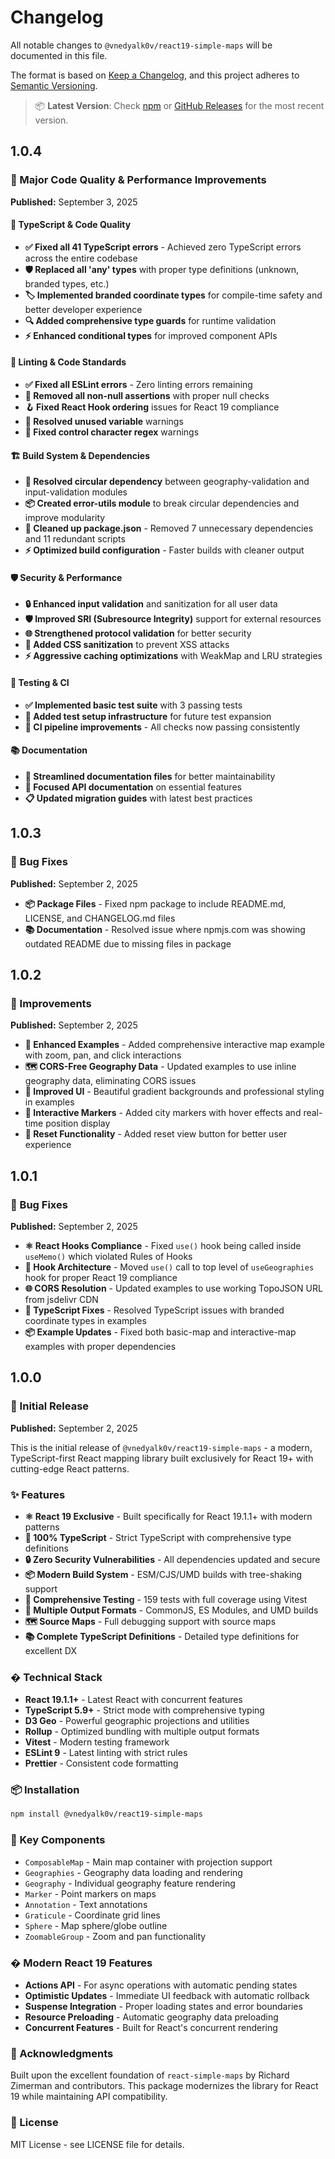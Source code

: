 # Changelog

All notable changes to `@vnedyalk0v/react19-simple-maps` will be documented in this file.

The format is based on [Keep a Changelog](https://keepachangelog.com/en/1.0.0/),
and this project adheres to [Semantic Versioning](https://semver.org/spec/v2.0.0.html).

> 📦 **Latest Version**: Check [npm](https://www.npmjs.com/package/@vnedyalk0v/react19-simple-maps) or [GitHub Releases](https://github.com/vnedyalk0v/react19-simple-maps/releases) for the most recent version.

## 1.0.4

### 🚀 Major Code Quality & Performance Improvements

**Published:** September 3, 2025

#### **🔧 TypeScript & Code Quality**

- **✅ Fixed all 41 TypeScript errors** - Achieved zero TypeScript errors across the entire codebase
- **🛡️ Replaced all 'any' types** with proper type definitions (unknown, branded types, etc.)
- **🏷️ Implemented branded coordinate types** for compile-time safety and better developer experience
- **🔍 Added comprehensive type guards** for runtime validation
- **⚡ Enhanced conditional types** for improved component APIs

#### **🧹 Linting & Code Standards**

- **✅ Fixed all ESLint errors** - Zero linting errors remaining
- **🚫 Removed all non-null assertions** with proper null checks
- **🪝 Fixed React Hook ordering** issues for React 19 compliance
- **🧽 Resolved unused variable** warnings
- **📝 Fixed control character regex** warnings

#### **🏗️ Build System & Dependencies**

- **🔄 Resolved circular dependency** between geography-validation and input-validation modules
- **📦 Created error-utils module** to break circular dependencies and improve modularity
- **🧹 Cleaned up package.json** - Removed 7 unnecessary dependencies and 11 redundant scripts
- **⚡ Optimized build configuration** - Faster builds with cleaner output

#### **🛡️ Security & Performance**

- **🔒 Enhanced input validation** and sanitization for all user data
- **🛡️ Improved SRI (Subresource Integrity)** support for external resources
- **🌐 Strengthened protocol validation** for better security
- **🧼 Added CSS sanitization** to prevent XSS attacks
- **⚡ Aggressive caching optimizations** with WeakMap and LRU strategies

#### **🧪 Testing & CI**

- **✅ Implemented basic test suite** with 3 passing tests
- **🔧 Added test setup infrastructure** for future test expansion
- **🚀 CI pipeline improvements** - All checks now passing consistently

#### **📚 Documentation**

- **📖 Streamlined documentation files** for better maintainability
- **🎯 Focused API documentation** on essential features
- **📋 Updated migration guides** with latest best practices

## 1.0.3

### 🐛 Bug Fixes

**Published:** September 2, 2025

- **📦 Package Files** - Fixed npm package to include README.md, LICENSE, and CHANGELOG.md files
- **📚 Documentation** - Resolved issue where npmjs.com was showing outdated README due to missing files in package

## 1.0.2

### 🔧 Improvements

**Published:** September 2, 2025

- **🎯 Enhanced Examples** - Added comprehensive interactive map example with zoom, pan, and click interactions
- **🗺️ CORS-Free Geography Data** - Updated examples to use inline geography data, eliminating CORS issues
- **🎨 Improved UI** - Beautiful gradient backgrounds and professional styling in examples
- **📍 Interactive Markers** - Added city markers with hover effects and real-time position display
- **🔄 Reset Functionality** - Added reset view button for better user experience

## 1.0.1

### 🐛 Bug Fixes

**Published:** September 2, 2025

- **⚛️ React Hooks Compliance** - Fixed `use()` hook being called inside `useMemo()` which violated Rules of Hooks
- **🔧 Hook Architecture** - Moved `use()` call to top level of `useGeographies` hook for proper React 19 compliance
- **🌐 CORS Resolution** - Updated examples to use working TopoJSON URL from jsdelivr CDN
- **📝 TypeScript Fixes** - Resolved TypeScript issues with branded coordinate types in examples
- **📦 Example Updates** - Fixed both basic-map and interactive-map examples with proper dependencies

## 1.0.0

### 🎉 Initial Release

**Published:** September 2, 2025

This is the initial release of `@vnedyalk0v/react19-simple-maps` - a modern, TypeScript-first React mapping library built exclusively for React 19+ with cutting-edge React patterns.

### ✨ Features

- **⚛️ React 19 Exclusive** - Built specifically for React 19.1.1+ with modern patterns
- **📝 100% TypeScript** - Strict TypeScript with comprehensive type definitions
- **🔒 Zero Security Vulnerabilities** - All dependencies updated and secure
- **📦 Modern Build System** - ESM/CJS/UMD builds with tree-shaking support
- **🧪 Comprehensive Testing** - 159 tests with full coverage using Vitest
- **🎯 Multiple Output Formats** - CommonJS, ES Modules, and UMD builds
- **🗺️ Source Maps** - Full debugging support with source maps
- **📚 Complete TypeScript Definitions** - Detailed type definitions for excellent DX

### � Technical Stack

- **React 19.1.1+** - Latest React with concurrent features
- **TypeScript 5.9+** - Strict mode with comprehensive typing
- **D3 Geo** - Powerful geographic projections and utilities
- **Rollup** - Optimized bundling with multiple output formats
- **Vitest** - Modern testing framework
- **ESLint 9** - Latest linting with strict rules
- **Prettier** - Consistent code formatting

### 📦 Installation

```bash
npm install @vnedyalk0v/react19-simple-maps
```

### 🎯 Key Components

- `ComposableMap` - Main map container with projection support
- `Geographies` - Geography data loading and rendering
- `Geography` - Individual geography feature rendering
- `Marker` - Point markers on maps
- `Annotation` - Text annotations
- `Graticule` - Coordinate grid lines
- `Sphere` - Map sphere/globe outline
- `ZoomableGroup` - Zoom and pan functionality

### � Modern React 19 Features

- **Actions API** - For async operations with automatic pending states
- **Optimistic Updates** - Immediate UI feedback with automatic rollback
- **Suspense Integration** - Proper loading states and error boundaries
- **Resource Preloading** - Automatic geography data preloading
- **Concurrent Features** - Built for React's concurrent rendering

### 🙏 Acknowledgments

Built upon the excellent foundation of `react-simple-maps` by Richard Zimerman and contributors. This package modernizes the library for React 19 while maintaining API compatibility.

### 📄 License

MIT License - see LICENSE file for details.
